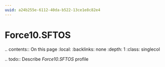 ```yaml
---
uuid: a24b255e-6112-40da-b522-13ce1e8c82e4
---
```



# Force10.SFTOS

.. contents:: On this page
    :local:
    :backlinks: none
    :depth: 1
    :class: singlecol

.. todo::
    Describe *Force10.SFTOS* profile

